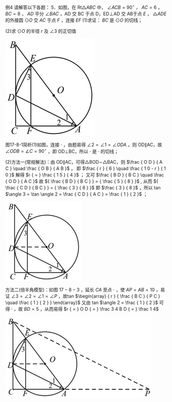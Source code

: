 例4 请解答以下各题： 5．如图，在 $\mathrm { R t } \triangle A B C$ 中， $\angle A C B = 9 0 ^ { \circ }$ ， $A C { = } 6$ ， $B C { = } 8$ ， $A D$ 平分 $\angle B A C$ ，AD 交 BC 于点 D，ED⊥AD 交 AB于点 $E$ ， $\triangle A D E$ 的外接圆 $\odot O$ 交 $A C$ 于点 $F$ ，连接 $E F$
(1)求证： $B C$ 是 $\odot O$ 的切线；

(2)求 $\odot O$ 的半径 $r$ 及 $\angle 3$ 的正切值

![](<../../qs_image_DB/专题1-6_二倍角的解题策略：倍半角模型与绝配角（解析版）_/bf39273163fda37790d8675f34631325313e604be872041d1c8b7c37738e4435.jpg>)

图17-8-1简析(1)如图，连接 $\cdot$ ，由题易得 $\angle 2 = \angle 1 = \angle O D A$ ，则 OD∥AC，故 $\angle O D B = \angle C = 9 0 ^ { \circ }$ ，即 OD⊥BC，所以 $\cdot$ 是 $\cdot$ 的切线；

(2)方法一(常规解法)：由 OD∥AC，可得△BOD∽△BAC，则 $\frac { O D } { A C } \quad \frac { O B } { A B }$ ， 即 $\frac { r } { 6 } \quad \frac { 1 0 - r } { 1 0 }$ 解得 $r { = } \frac { 1 5 } { 4 }$ ； 又可 $\frac { B D } { B C } \quad \frac { O D } { A C }$ 故 ${ \frac { B D } { B C } } = { \frac { 5 } { 8 } }$ , 从而 ${ \frac { C D } { B C } } = { \frac { 3 } { 8 } }$ 即 $\frac { 3 } { 8 }$ ，所以 tan $\angle 3 = \tan \angle 2 = \frac { C D } { A C } = \frac { 1 } { 2 }$ ；

![](<../../qs_image_DB/专题1-6_二倍角的解题策略：倍半角模型与绝配角（解析版）_/8acc2555f3c66b2ab58c7ff5a4735b64b39b91ba6da5321eb909394d37351aa9.jpg>)

方法二(倍半角模型)：如图 $1 7 - 8 - 3$ ，延长 $C A$ 至点 $\cdot$ ，使 $A P { = } A B { = } 1 0$ ，易证 $\angle 3 = \angle 2 = \angle 1 = \angle P$ ，故tan $\begin{array} { r } { \frac { B C } { P C } \quad \frac { 1 } { 2 } } \end{array}$ 又由 tan $\angle 2 = \frac { 1 } { 2 }$ 可得 $\cdot$ ，故 $B D { = } 5$ ，从而易得 $r { = } O D { = } \frac 3 4 B D { = } \frac 1 4$

![](<../../qs_image_DB/专题1-6_二倍角的解题策略：倍半角模型与绝配角（解析版）_/13c0b09737894dc2730d61a65030d04e74b94bc6ea86cdcf2cbf6a6f3f9ce684.jpg>)

